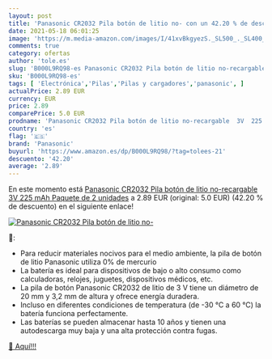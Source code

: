 ```yaml
---
layout: post
title: 'Panasonic CR2032 Pila botón de litio no- con un 42.20 % de descuento'
date: 2021-05-18 06:01:25
image: 'https://m.media-amazon.com/images/I/41xvBkgyezS._SL500_._SL400_.jpg'
comments: true
category: ofertas
author: 'tole.es'
slug: 'B000L9RQ98-es Panasonic CR2032 Pila botón de litio no-recargable 3V 225...'
sku: 'B000L9RQ98-es'
tags: [ 'Electrónica','Pilas','Pilas y cargadores','panasonic', ]
actualPrice: 2.89 EUR
currency: EUR
price: 2.89
comparePrice: 5.0 EUR
prodname: 'Panasonic CR2032 Pila botón de litio no-recargable  3V  225 mAh  Paquete de 2 unidades'
country: 'es'
flag: '🇪🇸'
brand: 'Panasonic'
buyurl: 'https://www.amazon.es/dp/B000L9RQ98/?tag=tolees-21'
descuento: '42.20'
average: '2.89'
---
```


En este momento está [Panasonic CR2032 Pila botón de litio no-recargable  3V  225 mAh  Paquete de 2 unidades](https://www.amazon.es/dp/B000L9RQ98/?tag=tolees-21) a 2.89 EUR (original: 5.0 EUR) (42.20 %  de descuento) en el siguiente enlace!

[![Panasonic CR2032 Pila botón de litio no-](https://m.media-amazon.com/images/I/41xvBkgyezS._SL500_._SL400_.jpg)](https://www.amazon.es/dp/B000L9RQ98/?tag=tolees-21)

🔎:

- Para reducir materiales nocivos para el medio ambiente, la pila de botón de litio Panasonic utiliza 0% de mercurio
- La batería es ideal para dispositivos de bajo o alto consumo como calculadoras, relojes, juguetes, dispositivos médicos, etc.
- La pila de botón Panasonic CR2032 de litio de 3 V tiene un diámetro de 20 mm y 3,2 mm de altura y ofrece energía duradera.
- Incluso en diferentes condiciones de temperatura (de -30 °C a 60 °C) la batería funciona perfectamente.
- Las baterías se pueden almacenar hasta 10 años y tienen una autodescarga muy baja y una alta protección contra fugas.

[🛒 Aquí!!!](https://www.amazon.es/dp/B000L9RQ98/?tag=tolees-21)

